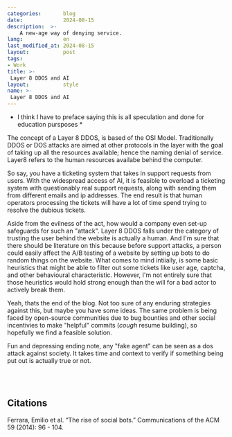 ```yaml
---
categories:       blog
date:             2024-08-15
description:  >-
    A new-age way of denying service.
lang:             en
last_modified_at: 2024-08-15
layout:           post
tags:
- Work
title: >-
 Layer 8 DDOS and AI
layout:           style
name: >-
 Layer 8 DDOS and AI
---
```

* I think I have to preface saying this is all speculation and done for education pursposes *

The concept of a Layer 8 DDOS, is based of the OSI Model. Traditionally DDOS or DOS attacks are aimed at other protocols in the layer with the goal of taking up all the resources available; hence the naming denial of service. Layer8 refers to the human resources availabe behind the computer.

So say, you have a ticketing system that takes in support requests from users. With the widespread access of AI, it is feasible to overload a ticketing system with questionably real support requests, along with sending them from different emails and ip addresses. The end result is that human operators processing the tickets will have a lot of time spend trying to resolve the dubious tickets.

Aside from the evilness of the act, how would a company even set-up safeguards for such an "attack". Layer 8 DDOS falls under the category of trusting the user behind the website is actually a human. And I'm sure that there should be literature on this because before support attacks, a person could easily affect the A/B testing of a website by setting up bots to do random things on the website. What comes to mind intiially, is some basic heuristics that might be able to filter out some tickets like user age, captcha, and other behavioural characteristic. However, I'm not entirely sure that those heuristics would hold strong enough than the will for a bad actor to actively break them.

Yeah, thats the end of the blog. Not too sure of any enduring strategies against this, but maybe you have some ideas. The same problem is being faced by open-source communities due to bug bounties and other social incentivies to make "helpful" commits (*cough* resume building), so hopefully we find a feasible solution.

Fun and depressing ending note, any "fake agent" can be seen as a dos attack against society. It takes time and context to verify if something being put out is actually true or not.

<br/><br/>

## Citations

Ferrara, Emilio et al. “The rise of social bots.” Communications of the ACM 59 (2014): 96 - 104.